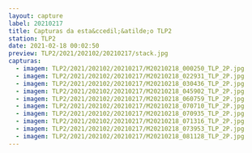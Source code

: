 ```yaml
---
layout: capture
label: 20210217
title: Capturas da esta&ccedil;&atilde;o TLP2
station: TLP2
date: 2021-02-18 00:02:50
preview: TLP2/2021/202102/20210217/stack.jpg
capturas:
  - imagem: TLP2/2021/202102/20210217/M20210218_000250_TLP_2P.jpg
  - imagem: TLP2/2021/202102/20210217/M20210218_022931_TLP_2P.jpg
  - imagem: TLP2/2021/202102/20210217/M20210218_030436_TLP_2P.jpg
  - imagem: TLP2/2021/202102/20210217/M20210218_045902_TLP_2P.jpg
  - imagem: TLP2/2021/202102/20210217/M20210218_060759_TLP_2P.jpg
  - imagem: TLP2/2021/202102/20210217/M20210218_070710_TLP_2P.jpg
  - imagem: TLP2/2021/202102/20210217/M20210218_070935_TLP_2P.jpg
  - imagem: TLP2/2021/202102/20210217/M20210218_071316_TLP_2P.jpg
  - imagem: TLP2/2021/202102/20210217/M20210218_073953_TLP_2P.jpg
  - imagem: TLP2/2021/202102/20210217/M20210218_081128_TLP_2P.jpg
---
```

